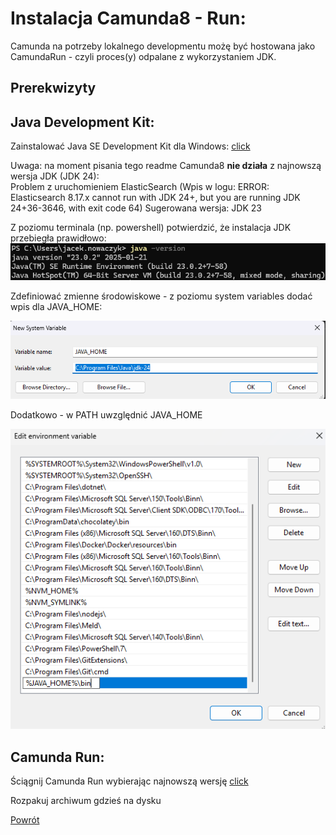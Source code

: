 # Instalacja Camunda8 - Run: 

Camunda na potrzeby lokalnego developmentu możę być hostowana jako CamundaRun - czyli proces(y) odpalane z wykorzystaniem JDK.


## Prerekwizyty

## Java Development Kit:

Zainstalować Java SE Development Kit dla Windows: [click](https://www.oracle.com/java/technologies/downloads/?er=221886#jdk23-windows)

Uwaga: na moment pisania tego readme Camunda8 __nie działa__ z najnowszą wersja JDK (JDK 24):   
Problem z uruchomieniem ElasticSearch (Wpis w logu: ERROR: Elasticsearch 8.17.x cannot run with JDK 24+, but you are running JDK 24+36-3646, with exit code 64)
Sugerowana wersja: JDK 23

Z poziomu terminala (np. powershell) potwierdzić, że instalacja JDK przebiegła prawidłowo:  
![alt text](../Images/javaversion.png)

Zdefiniować zmienne środowiskowe - z poziomu system variables dodać wpis dla JAVA_HOME:
 
![alt text](../Images/java_env_variable.png)

Dodatkowo - w PATH uwzględnić JAVA_HOME

![alt text](../Images/java_home.png)


## Camunda Run:
Ściągnij Camunda Run wybierając najnowszą wersję [click](https://github.com/camunda/camunda/releases/tag/c8run-8.8/)

Rozpakuj archiwum gdzieś na dysku

[Powrót](../Camunda_ReadMe.md)